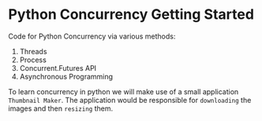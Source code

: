 # Python Concurrency Getting Started

Code for Python Concurrency via various methods:

1. Threads 
2. Process
3. Concurrent.Futures API
4. Asynchronous Programming


To learn concurrency in python we will make use of a small application `Thumbnail Maker`.
The application would be responsible for `downloading` the images and 
then `resizing` them.